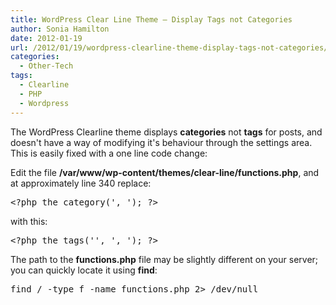 ```yaml
---
title: WordPress Clear Line Theme – Display Tags not Categories
author: Sonia Hamilton
date: 2012-01-19
url: /2012/01/19/wordpress-clearline-theme-display-tags-not-categories/
categories:
  - Other-Tech
tags:
  - Clearline
  - PHP
  - Wordpress
---
```

The WordPress Clearline theme displays **categories** not **tags** for posts, and doesn't have a way of modifying it's behaviour through the settings area. This is easily fixed with a one line code change:

<!--more-->

Edit the file **/var/www/wp-content/themes/clear-line/functions.php**, and at approximately line 340 replace:

<pre>&lt;?php the_category(', '); ?&gt;</pre>

with this:

<pre>&lt;?php the_tags('', ', '); ?&gt;</pre>

The path to the **functions.php** file may be slightly different on your server; you can quickly locate it using **find**:

<pre>find / -type f -name functions.php 2&gt; /dev/null</pre>
